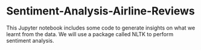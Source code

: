 # Sentiment-Analysis-Airline-Reviews
This Jupyter notebook includes some code to generate insights on what we learnt from the data. We will use a package called NLTK to perform sentiment analysis.
